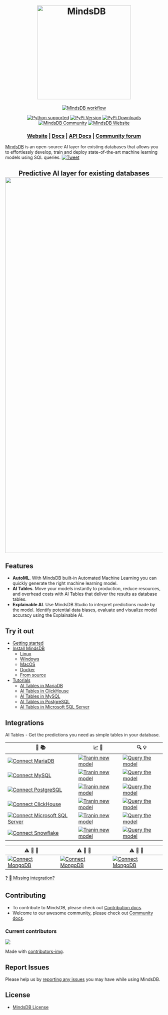 <h1 align="center">
	<img width="300" src="https://github.com/mindsdb/mindsdb_native/blob/stable/assets/MindsDBColorPurp@3x.png?raw=true" alt="MindsDB">
	<br>

</h1>
<div align="center">
	<a href="https://github.com/mindsdb/mindsdb/actions"><img src="https://github.com/mindsdb/mindsdb/workflows/MindsDB%20workflow/badge.svg" alt="MindsDB workflow"></a>

  <a href="https://www.python.org/downloads/" target="_blank"><img src="https://img.shields.io/badge/python-3.6%20|%203.7|%203.8-brightgreen.svg" alt="Python supported"></a>
   <a href="https://pypi.org/project/MindsDB/" target="_blank"><img src="https://badge.fury.io/py/MindsDB.svg" alt="PyPi Version"></a>
  <a href="https://pypi.org/project/MindsDB/" target="_blank"><img src="https://img.shields.io/pypi/dm/mindsdb" alt="PyPi Downloads"></a>
  <a href="https://community.mindsdb.com/" target="_blank"><img src="https://img.shields.io/discourse/posts?server=https%3A%2F%2Fcommunity.mindsdb.com%2F" alt="MindsDB Community"></a>
  <a href="https://www.mindsdb.com/"><img src="https://img.shields.io/website?url=https%3A%2F%2Fwww.mindsdb.com%2F" alt="MindsDB Website"></a>	
  
  <h3 align="center">
    <a href="https://www.mindsdb.com/">Website</a>
    <span> | </span>
    <a href="https://docs.mindsdb.com/">Docs</a>
    <span> | </span>
    <a href="https://apidocs.mindsdb.com/">API Docs</a>
    <span> | </span>
    <a href="https://community.mindsdb.com/">Community forum</a>
  </h3>
  
</div>

[MindsDB](https://mindsdb.com/) is an open-source AI layer for existing databases that allows you to effortlessly develop, train and deploy state-of-the-art machine learning models using SQL queries. [![Tweet](https://img.shields.io/twitter/url/http/shields.io.svg?style=social)](https://twitter.com/intent/tweet?text=Machine%20Learning%20in%20one%20line%20of%20code%21&url=https://www.mindsdb.com&via=mindsdb&hashtags=ai,ml,machine_learning,neural_networks)

<h2 align="center">
   Predictive AI layer for existing databases
   <br/>
  <img width="1200" src="https://github.com/ZoranPandovski/mindsdb/blob/master/assets/mdb-integration.png" alt="MindsDB">	

</h2>


## Features

* **AutoML**. With MindsDB built-in Automated Machine Learning you can quickly generate the right machine learning model.
* **AI Tables**. Move your models instantly to production, reduce resources, and overhead costs with AI Tables that deliver the results as database tables.
* **Explainable AI**. Use MindsDB Studio to interpret predictions made by the model. Identify potential data biases, evaluate and visualize model accuracy using the Explainable AI.




## Try it out

* [Getting started](https://docs.mindsdb.com/)
* [Install MindsDB](https://docs.mindsdb.com/Installing/)
	* [Linux](https://docs.mindsdb.com/installation/Linux/)
	* [Windows](https://docs.mindsdb.com/installation/Windows/)
	* [MacOS](https://docs.mindsdb.com/installation/MacOS/)
	* [Docker](https://docs.mindsdb.com/installation/docker/)
	* [From source](https://docs.mindsdb.com/installation/source/)
* [Tutorials](https://docs.mindsdb.com/databases/)
	* [AI Tables in MariaDB](https://docs.mindsdb.com/tutorials/mysql/)
	* [AI Tables in ClickHouse](https://docs.mindsdb.com/tutorials/clickhouse/)
	* [AI Tables in MySQL](https://docs.mindsdb.com/tutorials/mysql/)
	* [AI Tables in PostgreSQL](https://docs.mindsdb.com/tutorials/postgresql/)
	* [AI Tables in Microsoft SQL Server](https://docs.mindsdb.com/tutorials/microsoft-sql-server/)


## Integrations


AI Tables - Get the predictions you need as simple tables in your database.

|  :electric_plug: :books: | :chart_with_upwards_trend: :wrench: | :mag: :bulb: |
|-|-|-|
|  <a href="https://docs.mindsdb.com/datasources/mariadb/" target="_blank"><img src="https://img.shields.io/badge/MariaDB-Connect%20your%20data-%2300b06d?style=for-the-badge&logo=mariadb" alt="Connect MariaDB"></a>   | <a href="https://docs.mindsdb.com/model/mariadb/"><img src="https://img.shields.io/badge/MariaDB-Train%20new%20model-%2300b06d?style=for-the-badge&logo=mariadb" alt="Tranin new model"></a> | <a href="https://docs.mindsdb.com/model/query/mariadb/"><img src="https://img.shields.io/badge/MariaDB-Query%20the%20model-%2300b06d?style=for-the-badge&logo=mariadb" alt="Query the model"></a> 
|   <a href="https://docs.mindsdb.com/datasources/mysql/" target="_blank"><img src="https://img.shields.io/badge/MySQL-Connect%20your%20data-%2300b06d?style=for-the-badge&logo=mysql" alt="Connect MySQL"></a> | <a href="https://docs.mindsdb.com/model/mysql/"><img src="https://img.shields.io/badge/MySQL-Train%20new%20model-%2300b06d?style=for-the-badge&logo=mysql" alt="Tranin new model"></a> | <a href="https://docs.mindsdb.com/model/query/mysql/"><img src="https://img.shields.io/badge/MySQL-Query%20the%20model-%2300b06d?style=for-the-badge&logo=mysql" alt="Query the model"></a>
|  <a href="https://docs.mindsdb.com/datasources/postgresql/" target="_blank"><img src="https://img.shields.io/badge/PostgreSQL-Connect%20your%20data-%2300b06d?style=for-the-badge&logo=postgresql" alt="Connect PostgreSQL"></a> | <a href="https://docs.mindsdb.com/model/postgresql/"><img src="https://img.shields.io/badge/PostgreSQL-Train%20new%20model-%2300b06d?style=for-the-badge&logo=postgresql" alt="Tranin new model"></a>  | <a href="https://docs.mindsdb.com/model/query/postgresql/"><img src="https://img.shields.io/badge/PostgreSQL-Query%20the%20model-%2300b06d?style=for-the-badge&logo=postgresql" alt="Query the model"></a>
|  <a href="https://docs.mindsdb.com/datasources/clickhouse/" target="_blank"><img src="https://img.shields.io/badge/ClickHouse-Connect%20your%20data-%2300b06d?style=for-the-badge&logo=clickhouse" alt="Connect ClickHouse"></a> | <a href="https://docs.mindsdb.com/model/clickhouse/"><img src="https://img.shields.io/badge/Clickhouse-Train%20new%20model-%2300b06d?style=for-the-badge&logo=clickhouse" alt="Tranin new model"></a> | <a href="https://docs.mindsdb.com/model/query/clickhouse/"><img src="https://img.shields.io/badge/Clickhouse-Query%20the%20model-%2300b06d?style=for-the-badge&logo=database" alt="Query the model"></a>
|  <a href="https://docs.mindsdb.com/datasources/mssql/" target="_blank"><img src="https://img.shields.io/badge/SQL%20Server-Connect%20your%20data-%2300b06d?style=for-the-badge&logo=microsoft" alt="Connect Microsoft SQL Server"></a> | <a href="https://docs.mindsdb.com/model/mssql/"><img src="https://img.shields.io/badge/SQL%20Server-Train%20new%20model-%2300b06d?style=for-the-badge&logo=microsoft" alt="Tranin new model"></a> | <a href="https://docs.mindsdb.com/model/query/mssql/"><img src="https://img.shields.io/badge/SQL%20Server-Query%20the%20model-%2300b06d?style=for-the-badge&logo=microsoft" alt="Query the model"></a>
| <a href="https://docs.mindsdb.com/datasources/snowflake/" target="_blank"><img src="https://img.shields.io/badge/Snowflake-Connect%20your%20data-%2300b06d?style=for-the-badge&logo=snowflake" alt="Connect Snowflake"></a> |  <a href="https://docs.mindsdb.com/model/snowflake/"><img src="https://img.shields.io/badge/Snowflake-Train%20new%20model-%2300b06d?style=for-the-badge&logo=snowflake" alt="Tranin new model"></a> | <a href="https://docs.mindsdb.com/model/query/snowflake/"><img src="https://img.shields.io/badge/Snowflake-Query%20the%20model-%2300b06d?style=for-the-badge&logo=snowflake" alt="Query the model"></a>

| :warning: :construction:  :construction_worker: | :warning: :construction:  :construction_worker: | :warning: :construction:  :construction_worker:|
|-|-|-|
| <a href="https://docs.mindsdb.com/"><img src="https://img.shields.io/badge/MongoDB-Work%20In%20Progress-%2300b06d?style=for-the-badge&logo=mongodb" alt="Connect MongoDB"></a> | <a href="https://docs.mindsdb.com/"><img src="https://img.shields.io/badge/MongoDB-Work%20In%20Progress-%2300b06d?style=for-the-badge&logo=mongodb" alt="Connect MongoDB"></a>  | <a href="https://docs.mindsdb.com/"><img src="https://img.shields.io/badge/MongoDB-Work%20In%20Progress-%2300b06d?style=for-the-badge&logo=mongodb" alt="Connect MongoDB"></a> 

[:question: :wave: Missing integration?](https://github.com/mindsdb/mindsdb/issues/new?assignees=&labels=&template=feature-mindsdb-request.md)

## Contributing

* To contribute to MindsDB, please check out [Contribution docs](https://docs.mindsdb.com/contribute/).
* Welcome to our awesome community, please check out [Community docs](https://docs.mindsdb.com/community/).

### Current contributors

<a href="https://github.com/mindsdb/mindsdb/graphs/contributors">
  <img src="https://contributors-img.web.app/image?repo=mindsdb/mindsdb" />
</a>

Made with [contributors-img](https://contributors-img.web.app).

## Report Issues

Please help us by [reporting any issues](https://github.com/mindsdb/mindsdb/issues/new/choose) you may have while using MindsDB.

## License

* [MindsDB License](https://github.com/mindsdb/mindsdb/blob/master/LICENSE)
